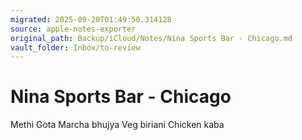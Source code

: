 ```yaml
---
migrated: 2025-09-20T01:49:50.314128
source: apple-notes-exporter
original_path: Backup/iCloud/Notes/Nina Sports Bar - Chicago.md
vault_folder: Inbox/to-review
---
```

# Nina Sports Bar - Chicago

Methi Gota
Marcha bhujya
Veg biriani
Chicken kaba

